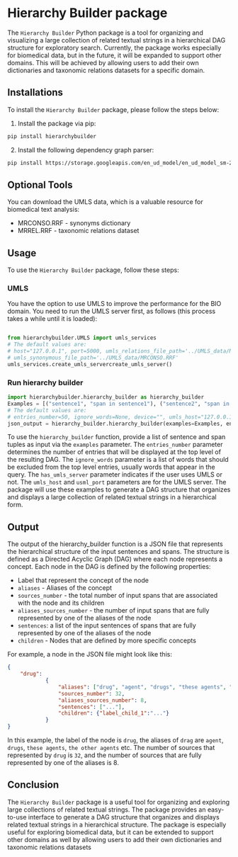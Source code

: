 # Hierarchy Builder package

The `Hierarchy Builder` Python package is a tool for organizing and visualizing a large collection of related textual 
strings in a hierarchical DAG structure for exploratory search. Currently, the package works especially for biomedical data, 
but in the future, it will be expanded to support other domains. 
This will be achieved by allowing users to add their own dictionaries and taxonomic relations datasets for a specific 
domain.
## Installations
To install the `Hierarchy Builder` package, please follow the steps below:
1. Install the package via pip:
```bash
pip install hierarchybuilder
```
2. Install the following dependency graph parser:
```bash
pip install https://storage.googleapis.com/en_ud_model/en_ud_model_sm-2.0.0.tar.gz
```
## Optional Tools
You can download the UMLS data, which is a valuable resource for biomedical text analysis:
* MRCONSO.RRF - synonyms dictionary
* MRREL.RRF - taxonomic relations dataset

## Usage
To use the `Hierarchy Builder` package, follow these steps:

### UMLS
You have the option to use UMLS to improve the performance for the BIO domain. 
You need to run the UMLS server first, as follows (this process takes a while until it is loaded):

```python

from hierarchybuilder.UMLS import umls_services
# The default values are:
# host="127.0.0.1", port=5000, umls_relations_file_path='../UMLS_data/MRREL.RRF', 
# umls_synonymous_file_path='../UMLS_data/MRCONSO.RRF'
umls_services.create_umls_servercreate_umls_server()
```

### Run hierarchy builder

```python
import hierarchybuilder.hierarchy_builder as hierarchy_builder
Examples = [("sentence1", "span in sentence1"), ("sentence2", "span in the sentence2"), ...]
# The default values are:
# entries_number=50, ignore_words=None, device="", umls_host="127.0.0.1", usml_port=5000, has_umls_server=False
json_output = hierarchy_builder.hierarchy_builder(examples=Examples, entries_number=50)
```
To use the `hierarchy_builder` function, provide a list of sentence and span tuples as input via the `examples` parameter. 
The `entries_number` parameter determines the number of entries that will be displayed at the top level of the resulting DAG. 
The `ignore_words` parameter is a list of words that should be excluded from the top level entries, 
usually words that appear in the query.
The `has_umls_server` parameter indicates if the user uses UMLS or not.
The `umls_host` and `usml_port` parameters are for the UMLS server.
The package will use these examples to generate a DAG structure that organizes and displays a large collection of related 
textual strings in a hierarchical form. 

## Output

The output of the hierarchy_builder function is a JSON file that represents the hierarchical structure of the input sentences and spans. 
The structure is defined as a Directed Acyclic Graph (DAG) where each node represents a concept. 
Each node in the DAG is defined by the following properties:
* Label that represent the concept of the node
* `aliases` - Aliases of the concept
* `sources_number` - the total number of input spans that are associated with the node and its children
* `aliases_sources_number` - the number of input spans that are fully represented by one of the aliases of the node
* `sentences`: a list of the input sentences of spans that are fully represented by one of the aliases of the node
* `children` - Nodes that are defined by more specific concepts

For example, a node in the JSON file might look like this:
```json
{
    "drug": 
            {
                "aliases": ["drug", "agent", "drugs", "these agents", "the other agents", "this drug", "these drugs", "the drug"],
                "sources_number": 32,
                "aliases_sources_number": 8,
                "sentences": ["..."],
                "children": {"label_child_1":"..."}
            }
}
```
In this example, the label of the node is `drug`, the aliases of `drag` are `agent`, `drugs`, `these agents`, `the other agents` etc.
The number of sources that represented by `drug` is `32`, and the number of sources that are fully represented by one of the aliases is 8.

## Conclusion
The `Hierarchy Builder` package is a useful tool for organizing and exploring large collections of related textual strings. 
The package provides an easy-to-use interface to generate a DAG structure that organizes and displays related textual 
strings in a hierarchical structure. The package is especially useful for exploring biomedical data, 
but it can be extended to support other domains as well by allowing users to add their own dictionaries and taxonomic relations datasets


